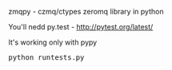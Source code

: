 zmqpy - czmq/ctypes zeromq library in python

You'll nedd py.test - http://pytest.org/latest/

It's working only with pypy

<pre>
python runtests.py
</pre>
